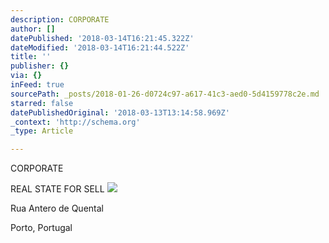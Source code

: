 ```yaml
---
description: CORPORATE
author: []
datePublished: '2018-03-14T16:21:45.322Z'
dateModified: '2018-03-14T16:21:44.522Z'
title: ''
publisher: {}
via: {}
inFeed: true
sourcePath: _posts/2018-01-26-d0724c97-a617-41c3-aed0-5d4159778c2e.md
starred: false
datePublishedOriginal: '2018-03-13T13:14:58.969Z'
_context: 'http://schema.org'
_type: Article

---
```

CORPORATE

REAL STATE FOR SELL
![](https://the-grid-user-content.s3-us-west-2.amazonaws.com/5370de5d-8f80-4df1-8d92-f6fc2d7be4f9.jpg)

Rua Antero de Quental

Porto, Portugal